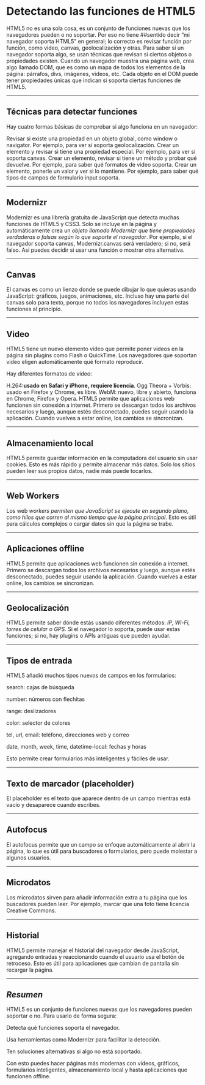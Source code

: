 # Detectando las funciones de HTML5

HTML5 no es una sola cosa, es un conjunto de funciones nuevas que los navegadores pueden o no soportar. Por eso no tiene ##sentido decir “mi navegador soporta HTML5” en general; lo correcto es revisar función por función, como video, canvas, geolocalización y otras.
Para saber si un navegador soporta algo, se usan técnicas que revisan si ciertos objetos o propiedades existen. Cuando un navegador muestra una página web, crea algo llamado DOM, que es como un mapa de todos los elementos de la página: párrafos, divs, imágenes, videos, etc. Cada objeto en el DOM puede tener propiedades únicas que indican si soporta ciertas funciones de HTML5.

---

## Técnicas para detectar funciones

Hay cuatro formas básicas de comprobar si algo funciona en un navegador:

Revisar si existe una propiedad en un objeto global, como window o navigator. Por ejemplo, para ver si soporta geolocalización.
Crear un elemento y revisar si tiene una propiedad especial. Por ejemplo, para ver si soporta canvas.
Crear un elemento, revisar si tiene un método y probar qué devuelve. Por ejemplo, para saber qué formatos de video soporta.
Crear un elemento, ponerle un valor y ver si lo mantiene. Por ejemplo, para saber qué tipos de campos de formulario input soporta.

---

## Modernizr

Modernizr es una librería gratuita de JavaScript que detecta muchas funciones de HTML5 y CSS3. Solo se incluye en la página y automáticamente crea un *objeto llamado Modernizr que tiene propiedades verdaderas o falsas según lo que soporte el navegador*.
Por ejemplo, si el navegador soporta canvas, Modernizr.canvas será verdadero; si no, será falso. Así puedes decidir si usar una función o mostrar otra alternativa.

---

## Canvas

El canvas es como un lienzo donde se puede dibujar lo que quieras usando JavaScript: gráficos, juegos, animaciones, etc.
Incluso hay una parte del canvas solo para texto, porque no todos los navegadores incluyen estas funciones al principio.

---

## Video

HTML5 tiene un nuevo elemento video que permite poner videos en la página sin plugins como Flash o QuickTime. Los navegadores que soportan video eligen automáticamente qué formato reproducir.

Hay diferentes formatos de video:

H.264:**usado en Safari y iPhone, requiere licencia**.
Ogg Theora + Vorbis: usado en Firefox y Chrome, es libre.
WebM: nuevo, libre y abierto, funciona en Chrome, Firefox y Opera.
HTML5 permite que aplicaciones web funcionen sin conexión a internet. Primero se descargan todos los archivos necesarios y luego, aunque estés desconectado, puedes seguir usando la aplicación. Cuando vuelves a estar online, los cambios se sincronizan.

---

## Almacenamiento local

HTML5 permite guardar información en la computadora del usuario sin usar cookies. Esto es más rápido y permite almacenar más datos. Solo los sitios pueden leer sus propios datos, nadie más puede tocarlos.

---

## Web Workers

Los web *workers permiten que JavaScript se ejecute en segundo plano, como hilos que corren al mismo tiempo que la página principal*. Esto es útil para cálculos complejos o cargar datos sin que la página se trabe.

---

## Aplicaciones offline

HTML5 permite que aplicaciones web funcionen sin conexión a internet. Primero se descargan todos los archivos necesarios y luego, aunque estés desconectado, puedes seguir usando la aplicación. Cuando vuelves a estar online, los cambios se sincronizan.

---

## Geolocalización

HTML5 permite saber dónde estás usando diferentes métodos: *IP, Wi-Fi, torres de celular o GPS*. Si el navegador lo soporta, puede usar estas funciones; si no, hay plugins o APIs antiguas que pueden ayudar.

---

## Tipos de entrada

HTML5 añadió muchos tipos nuevos de campos en los formularios:

search: cajas de búsqueda

number: números con flechitas

range: deslizadores

color: selector de colores

tel, url, email: teléfono, direcciones web y correo

date, month, week, time, datetime-local: fechas y horas

Esto permite crear formularios más inteligentes y fáciles de usar.

---

## Texto de marcador (placeholder)

El placeholder es el texto que aparece dentro de un campo mientras está vacío y desaparece cuando escribes.

---

## Autofocus

El autofocus permite que un campo se enfoque automáticamente al abrir la página, lo que es útil para buscadores o formularios, pero puede molestar a algunos usuarios.

---

## Microdatos

Los microdatos sirven para añadir información extra a tu página que los buscadores pueden leer. Por ejemplo, marcar que una foto tiene licencia Creative Commons.

---

## Historial

HTML5 permite manejar el historial del navegador desde JavaScript, agregando entradas y reaccionando cuando el usuario usa el botón de retroceso. Esto es útil para aplicaciones que cambian de pantalla sin recargar la página.

---

## *Resumen* 

HTML5 es un conjunto de funciones nuevas que los navegadores pueden soportar o no. Para usarlo de forma segura:

Detecta qué funciones soporta el navegador.

Usa herramientas como Modernizr para facilitar la detección.

Ten soluciones alternativas si algo no está soportado.

Con esto puedes hacer páginas más modernas con videos, gráficos, formularios inteligentes, almacenamiento local y hasta aplicaciones que funcionen offline.
